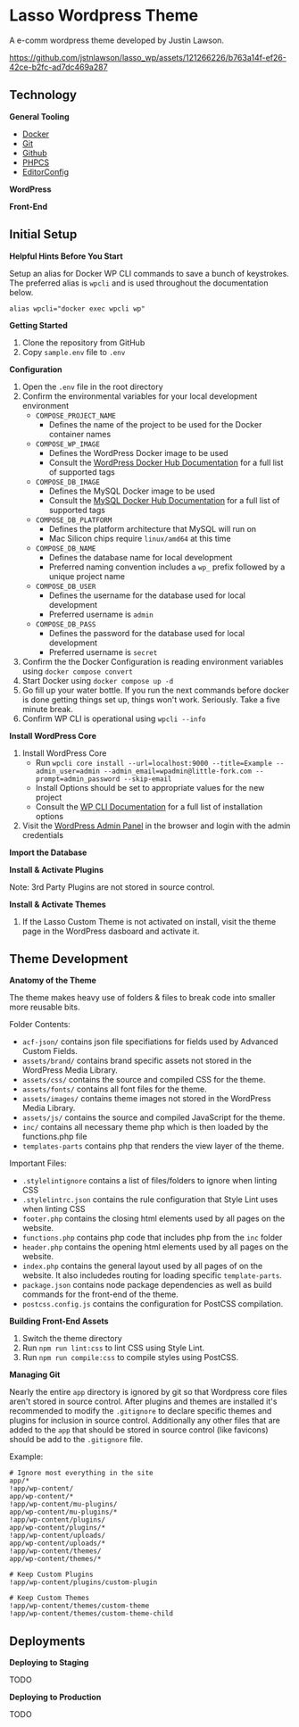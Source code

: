 # Lasso Wordpress Theme

A e-comm wordpress theme developed by Justin Lawson.


https://github.com/jstnlawson/lasso_wp/assets/121266226/b763a14f-ef26-42ce-b2fc-ad7dc469a287


## Technology

**General Tooling**
* [Docker](https://www.docker.com/)
* [Git](https://git-scm.com/)
* [Github](https://github.com/)
* [PHPCS](https://github.com/squizlabs/PHP_CodeSniffer)
* [EditorConfig](https://editorconfig.org/)

**WordPress**

**Front-End**

## Initial Setup

**Helpful Hints Before You Start**

Setup an alias for Docker WP CLI commands to save a bunch of keystrokes. The preferred alias is `wpcli` and is used throughout the documentation below.

`alias wpcli="docker exec wpcli wp"`

**Getting Started**

1. Clone the repository from GitHub
1. Copy `sample.env` file to `.env`

**Configuration**

1. Open the `.env` file in the root directory
1. Confirm the environmental variables for your local development environment
   * `COMPOSE_PROJECT_NAME`
     * Defines the name of the project to be used for the Docker container names
   * `COMPOSE_WP_IMAGE`
     * Defines the WordPress Docker image to be used
     * Consult the [WordPress Docker Hub Documentation](https://hub.docker.com/_/wordpress) for a full list of supported tags
   * `COMPOSE_DB_IMAGE`
     * Defines the MySQL Docker image to be used
     * Consult the [MySQL Docker Hub Documentation](https://hub.docker.com/_/mysql) for a full list of supported tags
   * `COMPOSE_DB_PLATFORM`
     * Defines the platform architecture that MySQL will run on
     * Mac Silicon chips require `linux/amd64` at this time
   * `COMPOSE_DB_NAME`
     * Defines the database name for local development
     * Preferred naming convention includes a `wp_` prefix followed by a unique project name
   * `COMPOSE_DB_USER`
     * Defines the username for the database used for local development
     * Preferred username is `admin`
   * `COMPOSE_DB_PASS`
     * Defines the password for the database used for local development
     * Preferred username is `secret`
1. Confirm the the Docker Configuration is reading environment variables using `docker compose convert`
1. Start Docker using `docker compose up -d`
1. Go fill up your water bottle. If you run the next commands before docker is done getting things set up, things won't work. Seriously. Take a five minute break.
1. Confirm WP CLI is operational using `wpcli --info`

**Install WordPress Core**

1. Install WordPress Core
   * Run `wpcli core install --url=localhost:9000 --title=Example --admin_user=admin --admin_email=wpadmin@little-fork.com --prompt=admin_password --skip-email`
   * Install Options should be set to appropriate values for the new project
   * Consult the [WP CLI Documentation](https://developer.wordpress.org/cli/commands/core/install/) for a full list of installation options
1. Visit the [WordPress Admin Panel](http://localhost:9000/wp-admin) in the browser and login with the admin credentials

**Import the Database**

**Install & Activate Plugins**

Note: 3rd Party Plugins are not stored in source control.

**Install & Activate Themes**

1. If the Lasso Custom Theme is not activated on install, visit the theme page in the WordPress dasboard and activate it.

## Theme Development

**Anatomy of the Theme**

The theme makes heavy use of folders & files to break code into smaller more reusable bits.

Folder Contents:
* `acf-json/` contains json file specifiations for fields used by Advanced Custom Fields.
* `assets/brand/` contains brand specific assets not stored in the WordPress Media Library.
* `assets/css/` contains the source and compiled CSS for the theme.
* `assets/fonts/` contains all font files for the theme.
* `assets/images/` contains theme images not stored in the WordPress Media Library.
* `assets/js/` contains the source and compiled JavaScript for the theme.
* `inc/` contains all necessary theme php which is then loaded by the functions.php file
* `templates-parts` contains php that renders the view layer of the theme.

Important Files:
* `.stylelintignore` contains a list of files/folders to ignore when linting CSS
* `.stylelintrc.json` contains the rule configuration that Style Lint uses when linting CSS
* `footer.php` contains the closing html elements used by all pages on the website.
* `functions.php` contains php code that includes php from the `inc` folder
* `header.php` contains the opening html elements used by all pages on the website. 
* `index.php` contains the general layout used by all pages of on the website. It also includedes routing for loading specific `template-parts`.
* `package.json` contains node package dependencies as well as build commands for the front-end of the theme.
* `postcss.config.js` contains the configuration for PostCSS compilation.

**Building Front-End Assets**

1. Switch the theme directory
1. Run `npm run lint:css` to lint CSS using Style Lint.
1. Run `npm run compile:css` to compile styles using PostCSS.

**Managing Git**

Nearly the entire `app` directory is ignored by git so that Wordpress core files aren't stored in source control. After plugins and themes are installed it's recommended to modify the `.gitignore` to declare specific themes and plugins for inclusion in source control. Additionally any other files that are added to the `app` that should be stored in source control (like favicons) should be add to the `.gitignore` file.

Example:

```
# Ignore most everything in the site
app/*
!app/wp-content/
app/wp-content/*
!app/wp-content/mu-plugins/
app/wp-content/mu-plugins/*
!app/wp-content/plugins/
app/wp-content/plugins/*
!app/wp-content/uploads/
app/wp-content/uploads/*
!app/wp-content/themes/
app/wp-content/themes/*

# Keep Custom Plugins
!app/wp-content/plugins/custom-plugin

# Keep Custom Themes
!app/wp-content/themes/custom-theme
!app/wp-content/themes/custom-theme-child
```

## Deployments

**Deploying to Staging**

TODO

**Deploying to Production**

TODO

